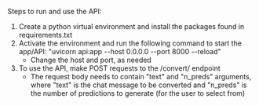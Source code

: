 Steps to run and use the API:
1. Create a python virtual environment and install the packages found in requirements.txt
2. Activate the environment and run the following command to start the app/API: "uvicorn api:app --host 0.0.0.0 --port 8000 --reload"
    - Change the host and port, as needed
3. To use the API, make POST requests to the /convert/ endpoint
    - The request body needs to contain "text" and "n_preds" arguments, where "text" is the chat message to be converted and "n_preds" is the number of predictions to generate (for the user to select from)
